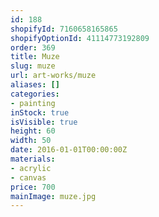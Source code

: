 ```yaml
---
id: 188
shopifyId: 7160658165865
shopifyOptionId: 41114773192809
order: 369
title: Muze
slug: muze
url: art-works/muze
aliases: []
categories:
- painting
inStock: true
isVisible: true
height: 60
width: 50
date: 2016-01-01T00:00:00Z
materials:
- acrylic
- canvas
price: 700
mainImage: muze.jpg
---
```

